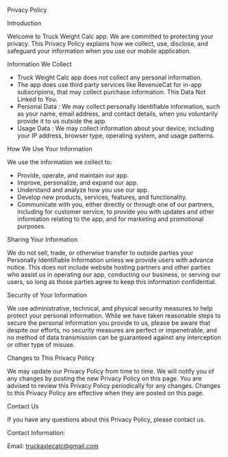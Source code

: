  Privacy Policy

 Introduction 

Welcome to Truck Weight Calc app. We are committed to protecting your privacy. This Privacy Policy explains how we collect, use, disclose, and safeguard your information when you use our mobile application.

 Information We Collect 
-  Truck Weight Calc app does not collect any personal information.
-  The app does use third party services like RevenueCat for in-app subscripions, that may collect purchase information. This Data Not Linked to You. 
-  Personal Data : We may collect personally identifiable information, such as your name, email address, and contact details, when you voluntarily provide it to us outside the app.
-  Usage Data : We may collect information about your device, including your IP address, browser type, operating system, and usage patterns.

 How We Use Your Information 

We use the information we collect to:
- Provide, operate, and maintain our app.
- Improve, personalize, and expand our app.
- Understand and analyze how you use our app.
- Develop new products, services, features, and functionality.
- Communicate with you, either directly or through one of our partners, including for customer service, to provide you with updates and other information relating to the app, and for marketing and promotional purposes.

 Sharing Your Information 

We do not sell, trade, or otherwise transfer to outside parties your Personally Identifiable Information unless we provide users with advance notice. This does not include website hosting partners and other parties who assist us in operating our app, conducting our business, or serving our users, so long as those parties agree to keep this information confidential.

 Security of Your Information 

We use administrative, technical, and physical security measures to help protect your personal information. While we have taken reasonable steps to secure the personal information you provide to us, please be aware that despite our efforts, no security measures are perfect or impenetrable, and no method of data transmission can be guaranteed against any interception or other type of misuse.

 Changes to This Privacy Policy 

We may update our Privacy Policy from time to time. We will notify you of any changes by posting the new Privacy Policy on this page. You are advised to review this Privacy Policy periodically for any changes. Changes to this Privacy Policy are effective when they are posted on this page.

 Contact Us 

If you have any questions about this Privacy Policy, please contact us.

Contact Information:

Email: truckaxlecalc@gmail.com
